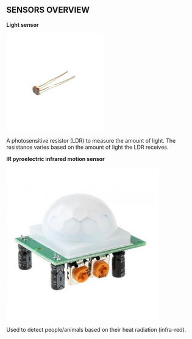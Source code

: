 ## SENSORS OVERVIEW

**Light sensor**

<img src="img/GL5537 LDR-1200x1200w.jpg" alt="GL5537 LDR-1200x1200w" style="zoom: 25%;" />



A photosensitive resistor (LDR) to measure the amount of light. The resistance varies based on the amount of light the LDR receives.



**IR pyroelectric infrared motion sensor**

<img src="img/pir sensor 1-1200x1200w.jpg" alt="pir sensor 1-1200x1200w" style="width: 400px" />

Used to detect people/animals based on their heat radiation (infra-red).
